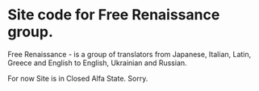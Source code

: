# Site code for Free Renaissance group.

Free Renaissance - is a group of translators from Japanese, Italian, Latin, Greece and English to English, Ukrainian and Russian.

For now Site is in Closed Alfa State. Sorry.
